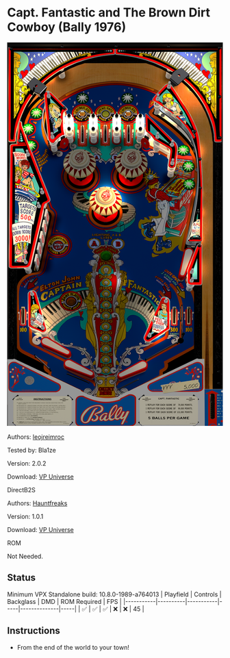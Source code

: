 # Capt. Fantastic and The Brown Dirt Cowboy (Bally 1976)

![Table Preview](../../images/vpx-captfantastic.png)

Authors: [leojreimroc](https://vpuniverse.com/profile/33733-leojreimroc/)

Tested by: Bla1ze

Version: 2.0.2

Download: [VP Universe](https://vpuniverse.com/files/file/11585-capt-fantastic-and-the-brown-dirt-cowboy-bally-1976/)

DirectB2S

Authors: [Hauntfreaks](https://vpuniverse.com/profile/5216-hauntfreaks/)

Version: 1.0.1

Download: [VP Universe](https://vpuniverse.com/files/file/11587-capt-fantastic-and-the-brown-dirt-cowboy-bally-1976-b2s/)

ROM

Not Needed.

## Status 

Minimum VPX Standalone build: 10.8.0-1989-a764013
| Playfield | Controls | Backglass | DMD | ROM Required | FPS | 
|-----------|----------|-----------|-----|--------------|-----|
| :white_check_mark: | :white_check_mark: | :white_check_mark: | :x: | :x: | 45 |

## Instructions

- From the end of the world to your town!

